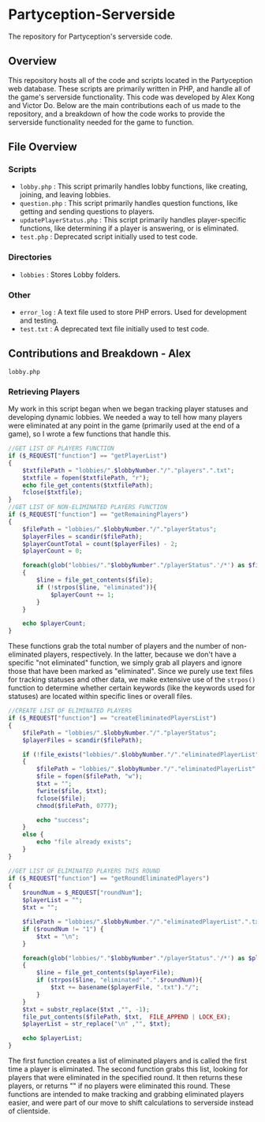 # Partyception-Serverside
The repository for Partyception's serverside code. 

## Overview
This repository hosts all of the code and scripts located in the Partyception web database.
These scripts are primarily written in PHP, and handle all of the game's serverside functionality.
This code was developed by Alex Kong and Victor Do. Below are the main contributions each of us made to the repository, and a breakdown of how the code works to provide the serverside functionality needed for the game to function.

## File Overview
### Scripts
- `lobby.php` : This script primarily handles lobby functions, like creating, joining, and leaving lobbies.
- `question.php` : This script primarily handles question functions, like getting and sending questions to players.
- `updatePlayerStatus.php` : This script primarily handles player-specific functions, like determining if a player is answering, or is eliminated.
- `test.php` : Deprecated script initially used to test code.
### Directories
- `lobbies` : Stores Lobby folders.
### Other
- `error_log` : A text file used to store PHP errors. Used for development and testing.
- `test.txt` : A deprecated text file initially used to test code.

## Contributions and Breakdown - Alex
`lobby.php`

### Retrieving Players
My work in this script began when we began tracking player statuses and developing dynamic lobbies. We needed a way to tell how many players were eliminated at any point in the game (primarily used at the end of a game), so I wrote a few functions that handle this.
```php
//GET LIST OF PLAYERS FUNCTION
if ($_REQUEST["function"] == "getPlayerList")
{
    $txtfilePath = "lobbies/".$lobbyNumber."/"."players".".txt";
    $txtfile = fopen($txtfilePath, "r");
    echo file_get_contents($txtfilePath);
    fclose($txtfile);
}
//GET LIST OF NON-ELIMINATED PLAYERS FUNCTION
if ($_REQUEST["function"] == "getRemainingPlayers")
{
    $filePath = "lobbies/".$lobbyNumber."/"."playerStatus";
    $playerFiles = scandir($filePath);
    $playerCountTotal = count($playerFiles) - 2;
    $playerCount = 0;

    foreach(glob("lobbies/"."$lobbyNumber"."/playerStatus".'/*') as $file)
    {
        $line = file_get_contents($file);
        if (!strpos($line, "eliminated")){
            $playerCount += 1;
        }
    }

    echo $playerCount;
}
```
These functions grab the total number of players and the number of non-eliminated players, respectively. In the latter, because we don't have a specific "not eliminated" function, we simply grab all players and ignore those that have been marked as "eliminated". 
Since we purely use text files for tracking statuses and other data, we make extensive use of the `strpos()` function to determine whether certain keywords (like the keywords used for statuses) are located within specific lines or overall files.

```php
//CREATE LIST OF ELIMINATED PLAYERS
if ($_REQUEST["function"] == "createEliminatedPlayersList")
{
    $filePath = "lobbies/".$lobbyNumber."/"."playerStatus";
    $playerFiles = scandir($filePath);

    if (!file_exists("lobbies/".$lobbyNumber."/"."eliminatedPlayerList".".txt")) 
    {
        $filePath = "lobbies/".$lobbyNumber."/"."eliminatedPlayerList".".txt";
        $file = fopen($filePath, "w");
        $txt = "";
        fwrite($file, $txt);
        fclose($file);
        chmod($filePath, 0777);

        echo "success";
    }
    else {
        echo "file already exists";
    }
}

//GET LIST OF ELIMINATED PLAYERS THIS ROUND
if ($_REQUEST["function"] == "getRoundEliminatedPlayers")
{
    $roundNum = $_REQUEST["roundNum"];
    $playerList = "";
    $txt = "";

    $filePath = "lobbies/".$lobbyNumber."/"."eliminatedPlayerList".".txt";
    if ($roundNum != "1") {
        $txt = "\n";
    }

    foreach(glob("lobbies/"."$lobbyNumber"."/playerStatus".'/*') as $playerFile)
    {
        $line = file_get_contents($playerFile);
        if (strpos($line, "eliminated".".".$roundNum)){
            $txt += basename($playerFile, ".txt")."/";
        }
    }
    $txt = substr_replace($txt ,"", -1);
    file_put_contents($filePath, $txt,  FILE_APPEND | LOCK_EX);
    $playerList = str_replace("\n" ,"", $txt);

    echo $playerList;
}
```
The first function creates a list of eliminated players and is called the first time a player is eliminated. The second function grabs this list, looking for players that were eliminated in the specified round. It then returns these players, or returns "" if no players were eliminated this round.
These functions are intended to make tracking and grabbing eliminated players easier, and were part of our move to shift calculations to serverside instead of clientside.

